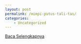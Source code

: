 ```yaml
---
layout: post
permalink: /mimpi-putus-tali-tas/
categories:
    - Uncategorized
---
```


[Baca Selengkapnya](/07)
